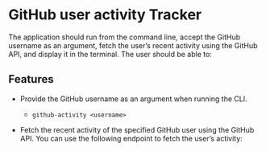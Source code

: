 # GitHub user activity Tracker

The application should run from the command line, accept the GitHub username as an argument, fetch the user’s recent activity using the GitHub API, and display it in the terminal. The user should be able to:

## Features
- Provide the GitHub username as an argument when running the CLI.
    - ```github-activity <username>```
    
- Fetch the recent activity of the specified GitHub user using the GitHub API. You can use the following endpoint to fetch the user’s activity:
